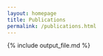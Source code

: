 ```yaml
---
layout: homepage
title: Publications
permalink: /publications.html
---
```


{% include output_file.md %}

